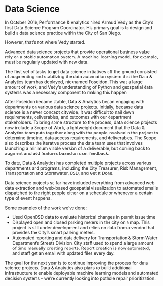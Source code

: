 # Data Science

In October 2016, Performance & Analytics hired Arnaud Vedy as the City’s first Data Science Program Coordinator. His primary goal is to design and build a data science practice within the City of San Diego.

However, that’s not where Vedy started.

Advanced data science projects that provide operational business value rely on a stable automation system. A machine-learning model, for example, must be regularly updated with new data.

The first set of tasks to get data science initiatives off the ground consisted of augmenting and stabilizing the data automation system that the Data & Analytics team has deployed, nicknamed Poseidon.  This was a large amount of work, and Vedy’s understanding of Python and geospatial data systems was a necessary component to making this happen.

After Poseidon became stable, Data & Analytics began engaging with departments on various data science projects. Initially, because data science is a newer concept citywide, it was difficult to nail down requirements, deliverables, and outcomes with our department stakeholders. To bring some structure to the process, data science projects now include a Scope of Work, a lightweight document that the Data & Analytics team puts together along with the people involved in the project to determine timeline, data access requirements, and deliverables.  The Scope also describes the iterative process the data team uses that involves launching a minimum viable version of a deliverable, but coming back to augment and add features based on user feedback.

To date, Data & Analytics has completed multiple projects across various departments and programs, including the City Treasurer, Risk Management, Transportation and Stormwater, DSD, and Get It Done.

Data science projects so far have included everything from advanced web data extraction and web-based geospatial visualization to automated emails dispatched to the right people either on a schedule or whenever a certain type of event happens.

Some examples of the work we’ve done:

* Used OpenDSD data to evaluate historical changes in permit issue time
* Displayed open and closed parking meters in the city on a map. This project is still under development and relies on data from a vendor that provides the City’s smart parking meters.
* Automated reporting and data delivery for Transportation & Storm Water Department’s Streets Division. City staff used to spend a large amount of time manually creating reports. Report creation is now automated, and staff get an email with updated files every day.  

The goal for the next year is to continue improving the process for data science projects. Data & Analytics also plans to build additional infrastructure to enable deployable machine learning models and automated decision systems - we’re currently looking into pothole repair prioritization.

